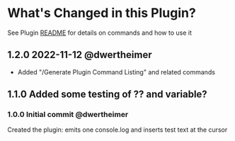 # What's Changed in this Plugin?

See Plugin [README](https://github.com/NotePlan/plugins/blob/main/np.plugin-test/README.md) for details on commands and how to use it

## 1.2.0 2022-11-12 @dwertheimer

- Added "/Generate Plugin Command Listing" and related commands

## 1.1.0 Added some testing of ?? and variable?

### 1.0.0 Initial commit @dwertheimer

Created the plugin: emits one console.log and inserts test text at the cursor
